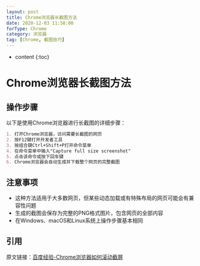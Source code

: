 ```yaml
---
layout: post
title: Chrome浏览器长截图方法
date: 2020-12-03 11:58:00
forType: Chrome
category: 浏览器
tag: [Chrome, 截图技巧]
---
```


* content
{:toc}

# Chrome浏览器长截图方法

## 操作步骤

以下是使用Chrome浏览器进行长截图的详细步骤：

```markdown
1. 打开Chrome浏览器，访问需要长截图的网页
2. 按F12键打开开发者工具
3. 按组合键Ctrl+Shift+P打开命令菜单
4. 在命令菜单中输入"Capture full size screenshot"
5. 点击该命令或按下回车键
6. Chrome浏览器会自动生成并下载整个网页的完整截图
```

## 注意事项

- 这种方法适用于大多数网页，但某些动态加载或有特殊布局的网页可能会有兼容性问题
- 生成的截图会保存为完整的PNG格式图片，包含网页的全部内容
- 在Windows、macOS和Linux系统上操作步骤基本相同

## 引用

原文链接：[百度经验-Chrome浏览器如何滚动截屏](https://jingyan.baidu.com/article/a501d80c5aad64ec630f5ebe.html)

